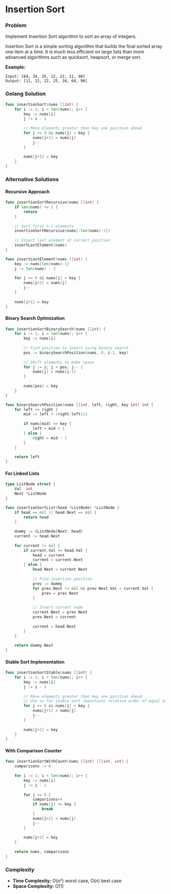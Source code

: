 # Insertion Sort

### Problem
Implement Insertion Sort algorithm to sort an array of integers.

Insertion Sort is a simple sorting algorithm that builds the final sorted array one item at a time. It is much less efficient on large lists than more advanced algorithms such as quicksort, heapsort, or merge sort.

**Example:**
```
Input: [64, 34, 25, 12, 22, 11, 90]
Output: [11, 12, 22, 25, 34, 64, 90]
```

### Golang Solution

```go
func insertionSort(nums []int) {
    for i := 1; i < len(nums); i++ {
        key := nums[i]
        j := i - 1
        
        // Move elements greater than key one position ahead
        for j >= 0 && nums[j] > key {
            nums[j+1] = nums[j]
            j--
        }
        
        nums[j+1] = key
    }
}
```

### Alternative Solutions

#### **Recursive Approach**
```go
func insertionSortRecursive(nums []int) {
    if len(nums) <= 1 {
        return
    }
    
    // Sort first n-1 elements
    insertionSortRecursive(nums[:len(nums)-1])
    
    // Insert last element at correct position
    insertLastElement(nums)
}

func insertLastElement(nums []int) {
    key := nums[len(nums)-1]
    j := len(nums) - 2
    
    for j >= 0 && nums[j] > key {
        nums[j+1] = nums[j]
        j--
    }
    
    nums[j+1] = key
}
```

#### **Binary Search Optimization**
```go
func insertionSortBinarySearch(nums []int) {
    for i := 1; i < len(nums); i++ {
        key := nums[i]
        
        // Find position to insert using binary search
        pos := binarySearchPosition(nums, 0, i-1, key)
        
        // Shift elements to make space
        for j := i; j > pos; j-- {
            nums[j] = nums[j-1]
        }
        
        nums[pos] = key
    }
}

func binarySearchPosition(nums []int, left, right, key int) int {
    for left <= right {
        mid := left + (right-left)/2
        
        if nums[mid] <= key {
            left = mid + 1
        } else {
            right = mid - 1
        }
    }
    
    return left
}
```

#### **For Linked Lists**
```go
type ListNode struct {
    Val  int
    Next *ListNode
}

func insertionSortList(head *ListNode) *ListNode {
    if head == nil || head.Next == nil {
        return head
    }
    
    dummy := &ListNode{Next: head}
    current := head.Next
    
    for current != nil {
        if current.Val >= head.Val {
            head = current
            current = current.Next
        } else {
            head.Next = current.Next
            
            // Find insertion position
            prev := dummy
            for prev.Next != nil && prev.Next.Val < current.Val {
                prev = prev.Next
            }
            
            // Insert current node
            current.Next = prev.Next
            prev.Next = current
            
            current = head.Next
        }
    }
    
    return dummy.Next
}
```

#### **Stable Sort Implementation**
```go
func insertionSortStable(nums []int) {
    for i := 1; i < len(nums); i++ {
        key := nums[i]
        j := i - 1
        
        // Move elements greater than key one position ahead
        // Use >= for stable sort (maintains relative order of equal elements)
        for j >= 0 && nums[j] > key {
            nums[j+1] = nums[j]
            j--
        }
        
        nums[j+1] = key
    }
}
```

#### **With Comparison Counter**
```go
func insertionSortWithCount(nums []int) ([]int, int) {
    comparisons := 0
    
    for i := 1; i < len(nums); i++ {
        key := nums[i]
        j := i - 1
        
        for j >= 0 {
            comparisons++
            if nums[j] <= key {
                break
            }
            nums[j+1] = nums[j]
            j--
        }
        
        nums[j+1] = key
    }
    
    return nums, comparisons
}
```

### Complexity
- **Time Complexity:** O(n²) worst case, O(n) best case
- **Space Complexity:** O(1)
